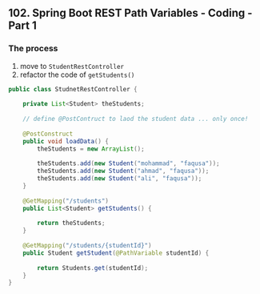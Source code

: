 ## 102. Spring Boot REST Path Variables - Coding - Part 1

### The process 
1. move to `StudentRestController`
2. refactor the code of `getStudents()`
```java
public class StudnetRestController {
    
    private List<Student> theStudents; 
    
    // define @PostContruct to laod the student data ... only once!
    
    @PostConstruct
    public void loadData() {
        theStudents = new ArrayList(); 
        
        theStudents.add(new Student("mohammad", "faqusa")); 
        theStudents.add(new Student("ahmad", "faqusa")); 
        theStudents.add(new Student("ali", "faqusa")); 
    }
    
    @GetMapping("/students")
    public List<Student> getStudents() {
        
        return theStudents; 
    }
    
    @GetMapping("/students/{studentId}")
    public Student getStudent(@PathVariable studentId) {
        
        return Students.get(studentId); 
    }
}
```